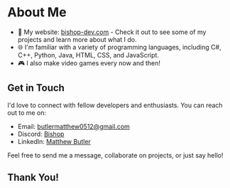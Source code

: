# About Me

- 🚀 My website: [bishop-dev.com](https://bishop-dev.com) - Check it out to see some of my projects and learn more about what I do.
- 🌐 I'm familiar with a variety of programming languages, including C#, C++, Python, Java, HTML, CSS, and JavaScript.
- 🎮 I also make video games every now and then!
  
## Get in Touch

I'd love to connect with fellow developers and enthusiasts. You can reach out to me on:

- Email: [butlermatthew0512@gmail.com](mailto:butlermatthew0512@gmail.com)
- Discord: [Bishop](discordapp.com/users/512482353570906112)
- LinkedIn: [Matthew Butler](https://www.linkedin.com/in/matthew-butler-177a53276/)

Feel free to send me a message, collaborate on projects, or just say hello!

## Thank You!
